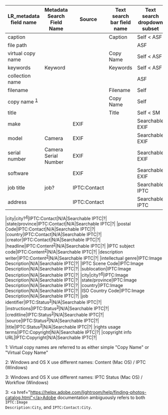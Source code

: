 |LR_metadata field name| Metadata Search Field Name | Source | Text search bar field name | Text search dropdown subset | Smart collection field name|
|---|---|---|---|---|---|
|caption|||Caption|Self < ASF|?|
|file path||||ASF|?|
|virtual copy name|||Copy Name|Self < ASF|?|
|keywords|Keyword||Keywords|Self < ASF|?|
|collection name||||ASF|?|
|filename|||Filename|Self|?|
|copy name <sup>[1](#myfootnote1)</sup>|||Copy Name|Self|?|
|title|||Title|Self < SM|?|
|make||EXIF||Searchable EXIF|?|
|model|Camera|EXIF||Searchable EXIF|?|
|serial number|Camera Serial Number|EXIF||Searchable EXIF|?|
|software||EXIF||Searchable EXIF|?|
|job title|job?|IPTC:Contact||Searchable IPTC|?|
|address||IPTC:Contact||Searchable IPTC|?|

|city|city?<sup>[4](#myfootnote4)</sup>|IPTC:Contact|N/A|Searchable IPTC|?|
|state/province|IPTC:Contact|N/A|Searchable IPTC|?|
|postal Code|IPTC:Contact|N/A|Searchable IPTC|?|
|country|IPTC:Contact|N/A|Searchable IPTC|?|
|creator|IPTC:Contact|N/A|Searchable IPTC|?|
|headline|IPTC:Content<sup>[2](#myfootnote2)</sup>|N/A|Searchable IPTC|?|
|IPTC subject code|IPTC:Content<sup>[2](#myfootnote2)</sup>|N/A|Searchable IPTC|?|
|description writer|IPTC:Content<sup>[2](#myfootnote2)</sup>|N/A|Searchable IPTC|?|
|intellectual genre|IPTC:Image Description|N/A|Searchable IPTC|?|
|IPTC Scene Code|IPTC:Image Description|N/A|Searchable IPTC|?|
|sublocation|IPTC:Image Description|N/A|Searchable IPTC|?|
|city|city?<sup>[4](#myfootnote4)</sup>|IPTC:Image Description|N/A|Searchable IPTC|?|
|state/province|IPTC:Image Description|N/A|Searchable IPTC|?|
|country|IPTC:Image Description|N/A|Searchable IPTC|?|
|ISO Country Code|IPTC:Image Description|N/A|Searchable IPTC|?|
|job identifier|IPTC:Status<sup>[3](#myfootnote3)</sup>|N/A|Searchable IPTC|?|
|instructions|IPTC:Status<sup>[3](#myfootnote3)</sup>|N/A|Searchable IPTC|?|
|creditline|IPTC:Status<sup>[3](#myfootnote3)</sup>|N/A|Searchable IPTC|?|
|source|IPTC:Status<sup>[3](#myfootnote3)</sup>|N/A|Searchable IPTC|?|
|title|IPTC:Status<sup>[3](#myfootnote3)</sup>|N/A|Searchable IPTC|?|
|rights usage terms|IPTC:Copyright|N/A|Searchable IPTC|?|
|copyright info URL|IPTC:Copyright|N/A|Searchable IPTC|?|

<a name="myfootnote1">1</a>: Virtual copy names are referred to as either simple "Copy Name" or "Virtual Copy Name"

<a name="myfootnote2">2</a>: Windows and OS X use different names: Content (Mac OS) / IPTC (Windows)

<a name="myfootnote3">3</a>: Windows and OS X use different names: IPTC Status (Mac OS) / Workflow (Windows)

<a name="myfootnote4">3</a>: <a href="https://helpx.adobe.com/lightroom/help/finding-photos-catalog.html"</a>Adobe documentation ambiguously refers to both <code>IPTC:Image Description:City</code>, and <code>IPTC:Contact:City</code>.
